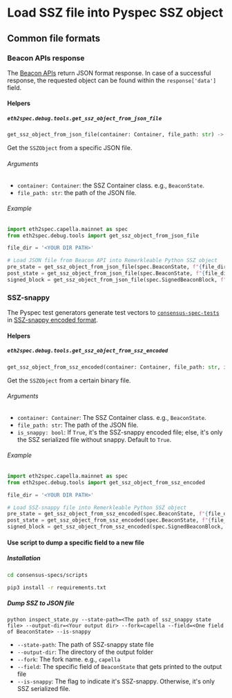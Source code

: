 # Load SSZ file into Pyspec SSZ object

## Common file formats

### Beacon APIs response

The [Beacon APIs](https://github.com/ethereum/beacon-APIs) return JSON format response. In case of a successful response, the requested object can be found within the `response['data']` field.

#### Helpers

##### `eth2spec.debug.tools.get_ssz_object_from_json_file`

```python
get_ssz_object_from_json_file(container: Container, file_path: str) -> SSZObject
```

Get the `SSZObject` from a specific JSON file.

###### Arguments
- `container: Container`: the SSZ Container class. e.g., `BeaconState`.
- `file_path: str`: the path of the JSON file.

###### Example

```python
import eth2spec.capella.mainnet as spec
from eth2spec.debug.tools import get_ssz_object_from_json_file

file_dir = '<YOUR DIR PATH>'

# Load JSON file from Beacon API into Remerkleable Python SSZ object
pre_state = get_ssz_object_from_json_file(spec.BeaconState, f"{file_dir}/state_1.ssz")
post_state = get_ssz_object_from_json_file(spec.BeaconState, f"{file_dir}/state_2.ssz")
signed_block = get_ssz_object_from_json_file(spec.SignedBeaconBlock, f"{file_dir}/block_2.ssz")
```

### SSZ-snappy

The Pyspec test generators generate test vectors to [`consensus-spec-tests`](https://github.com/ethereum/consensus-spec-tests) in [SSZ-snappy encoded format](https://github.com/ethereum/consensus-specs/blob/master/specs/phase0/p2p-interface.md#ssz-snappy-encoding-strategy).

#### Helpers

##### `eth2spec.debug.tools.get_ssz_object_from_ssz_encoded`

```python
get_ssz_object_from_ssz_encoded(container: Container, file_path: str, is_snappy: bool=True) -> SSZObject
```

Get the `SSZObject` from a certain binary file.

###### Arguments
- `container: Container`: The SSZ Container class. e.g., `BeaconState`.
- `file_path: str`: The path of the JSON file.
- `is_snappy: bool`: If `True`, it's the SSZ-snappy encoded file; else, it's only the SSZ serialized file without snappy. Default to `True`.

###### Example
```python
import eth2spec.capella.mainnet as spec
from eth2spec.debug.tools import get_ssz_object_from_ssz_encoded

file_dir = '<YOUR DIR PATH>'

# Load SSZ-snappy file into Remerkleable Python SSZ object
pre_state = get_ssz_object_from_ssz_encoded(spec.BeaconState, f"{file_dir}/state_1.ssz_snappy")
post_state = get_ssz_object_from_ssz_encoded(spec.BeaconState, f"{file_dir}/state_2.ssz_snappy")
signed_block = get_ssz_object_from_ssz_encoded(spec.SignedBeaconBlock, f"{file_dir}/block_2.ssz_snappy")
```

#### Use script to dump a specific field to a new file

##### Installation
```sh
cd consensus-specs/scripts

pip3 install -r requirements.txt
```

##### Dump SSZ to JSON file

```
python inspect_state.py --state-path=<The path of ssz_snappy state file> --output-dir=<Your output dir> --fork=capella --field=<One field of BeaconState> --is-snappy
```

- `--state-path`: The path of SSZ-snappy state file
- `--output-dir`: The directory of the output folder
- `--fork`: The fork name. e.g., `capella`
- `--field`: The specific field of `BeaconState` that gets printed to the output file
- `--is-snappy`: The flag to indicate it's SSZ-snappy. Otherwise, it's only SSZ serialized file.
